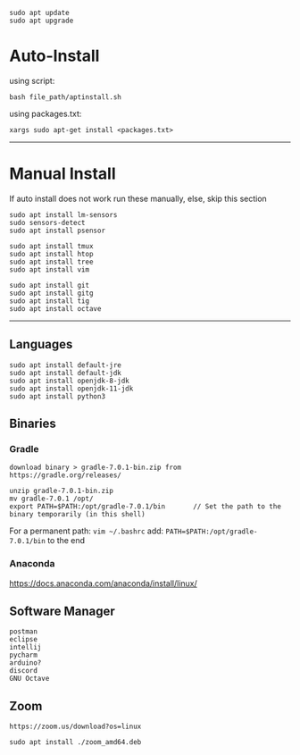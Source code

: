     sudo apt update
    sudo apt upgrade
   
# Auto-Install
using script:

    bash file_path/aptinstall.sh
 
using packages.txt:

    xargs sudo apt-get install <packages.txt>

-----------------------------------------
    
# Manual Install
If auto install does not work run these manually, else, skip this section

    sudo apt install lm-sensors
    sudo sensors-detect
    sudo apt install psensor
    
    sudo apt install tmux
    sudo apt install htop
    sudo apt install tree
    sudo apt install vim
    
    sudo apt install git
    sudo apt install gitg
    sudo apt install tig
    sudo apt install octave
-----------------------------------------

## Languages

    sudo apt install default-jre
    sudo apt install default-jdk
    sudo apt install openjdk-8-jdk
    sudo apt install openjdk-11-jdk
    sudo apt install python3

## Binaries

   ### Gradle
    download binary > gradle-7.0.1-bin.zip from https://gradle.org/releases/
    
    unzip gradle-7.0.1-bin.zip
    mv gradle-7.0.1 /opt/
    export PATH=$PATH:/opt/gradle-7.0.1/bin       // Set the path to the binary temporarily (in this shell)

   For a permanent path: `vim ~/.bashrc`
    add: `PATH=$PATH:/opt/gradle-7.0.1/bin` to the end
    
   ### Anaconda 
   https://docs.anaconda.com/anaconda/install/linux/
      
   ## Software Manager
  
    postman
    eclipse
    intellij
    pycharm
    arduino?
    discord
    GNU Octave
  
  ## Zoom
  
    https://zoom.us/download?os=linux
    
    sudo apt install ./zoom_amd64.deb
    
    

    
